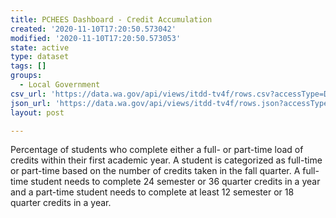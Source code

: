 ```yaml
---
title: PCHEES Dashboard - Credit Accumulation
created: '2020-11-10T17:20:50.573042'
modified: '2020-11-10T17:20:50.573053'
state: active
type: dataset
tags: []
groups:
  - Local Government
csv_url: 'https://data.wa.gov/api/views/itdd-tv4f/rows.csv?accessType=DOWNLOAD'
json_url: 'https://data.wa.gov/api/views/itdd-tv4f/rows.json?accessType=DOWNLOAD'
layout: post

---
```

Percentage of students who complete either a full- or part-time load of credits within their first academic year.  A student is categorized as full-time or part-time based on the number of credits taken in the fall quarter.  A full-time student needs to complete 24 semester or 36 quarter credits in a year and a part-time student needs to complete at least 12 semester or 18 quarter credits in a year.
